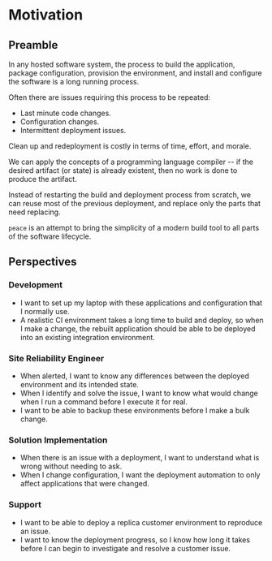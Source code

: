 # Motivation

## Preamble

In any hosted software system, the process to build the application, package configuration, provision the environment, and install and configure the software is a long running process.

Often there are issues requiring this process to be repeated:

* Last minute code changes.
* Configuration changes.
* Intermittent deployment issues.

Clean up and redeployment is costly in terms of time, effort, and morale.

We can apply the concepts of a programming language compiler -- if the desired artifact (or state) is already existent, then no work is done to produce the artifact.

Instead of restarting the build and deployment process from scratch, we can reuse most of the previous deployment, and replace only the parts that need replacing.

`peace` is an attempt to bring the simplicity of a modern build tool to all parts of the software lifecycle.

## Perspectives

### Development

* I want to set up my laptop with these applications and configuration that I normally use.
* A realistic CI environment takes a long time to build and deploy, so when I make a change, the rebuilt application should be able to be deployed into an existing integration environment.

### Site Reliability Engineer

* When alerted, I want to know any differences between the deployed environment and its intended state.
* When I identify and solve the issue, I want to know what would change when I run a command before I execute it for real.
* I want to be able to backup these environments before I make a bulk change.

### Solution Implementation

* When there is an issue with a deployment, I want to understand what is wrong without needing to ask.
* When I change configuration, I want the deployment automation to only affect applications that were changed.

### Support

* I want to be able to deploy a replica customer environment to reproduce an issue.
* I want to know the deployment progress, so I know how long it takes before I can begin to investigate and resolve a customer issue.
